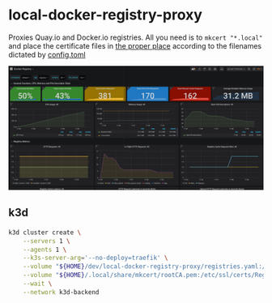 # local-docker-registry-proxy

Proxies Quay.io and Docker.io registries. All you need is to `mkcert "*.local"` and place the certificate
files in [the proper place](services/traefik/certs) according to the filenames dictated by [config.toml](services/traefik/traefik/dynamic/config.toml)

![Screenshot](screenshot.png)

## k3d

```sh
k3d cluster create \
    --servers 1 \
    --agents 1 \
    --k3s-server-arg='--no-deploy=traefik' \
    --volume "${HOME}/dev/local-docker-registry-proxy/registries.yaml:/etc/rancher/k3s/registries.yaml" \
    --volume "${HOME}/.local/share/mkcert/rootCA.pem:/etc/ssl/certs/Registry_Root_CA.pem" \
    --wait \
    --network k3d-backend
```
